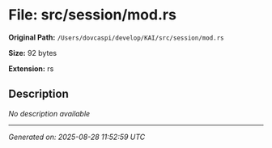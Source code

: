 # File: src/session/mod.rs

**Original Path:** `/Users/dovcaspi/develop/KAI/src/session/mod.rs`

**Size:** 92 bytes

**Extension:** rs

## Description

*No description available*

---
*Generated on: 2025-08-28 11:52:59 UTC*
